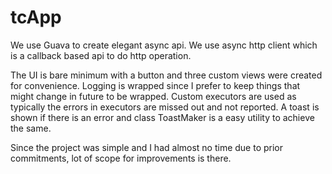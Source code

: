 # tcApp
We use Guava to create elegant async api. We use async http client which is a callback
based api to do http operation.

The UI is bare minimum with a button and three custom views were created for convenience.
Logging is wrapped since I prefer to keep things that might change in future to be
wrapped. Custom executors are used as typically the errors in executors are missed out and not
reported. A toast is shown if there is an error and class ToastMaker is a easy utility to achieve
the same.

Since the project was simple and I had almost no time due to prior commitments, lot of scope for
improvements is there.